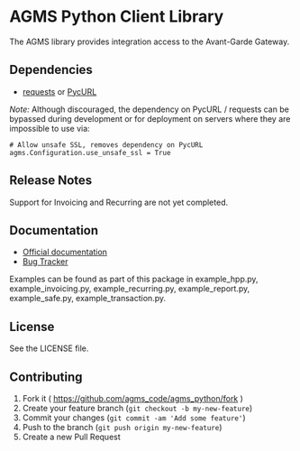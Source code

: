 # AGMS Python Client Library

The AGMS library provides integration access to the Avant-Garde Gateway.

## Dependencies 
* [requests](http://docs.python-requests.org/en/latest/) or [PycURL](http://pycurl.sourceforge.net/)

_Note:_ Although discouraged, the dependency on PycURL / requests can be bypassed during development or for deployment on servers where they are impossible to use via:

    # Allow unsafe SSL, removes dependency on PycURL 
    agms.Configuration.use_unsafe_ssl = True


## Release Notes

Support for Invoicing and Recurring are not yet completed.



## Documentation

* [Official documentation](https://www.onlinepaymentprocessing.com/docs/python)
* [Bug Tracker](http://github.com/agms/agms_python/issues)

Examples can be found as part of this package in example_hpp.py, example_invoicing.py, example_recurring.py, example_report.py, example_safe.py, example_transaction.py.


## License

See the LICENSE file.

## Contributing

1. Fork it ( https://github.com/agms_code/agms_python/fork )
2. Create your feature branch (`git checkout -b my-new-feature`)
3. Commit your changes (`git commit -am 'Add some feature'`)
4. Push to the branch (`git push origin my-new-feature`)
5. Create a new Pull Request

